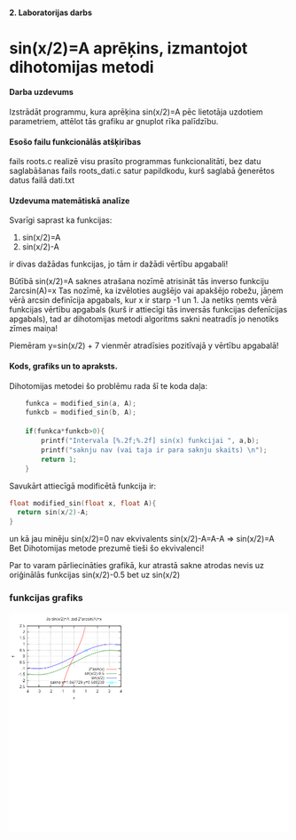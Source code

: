#### 2. Laboratorijas darbs
# sin(x/2)=A aprēķins, izmantojot dihotomijas metodi
#### Darba uzdevums
Izstrādāt programmu, kura aprēķina sin(x/2)=A pēc lietotāja uzdotiem parametriem, attēlot tās grafiku ar gnuplot rīka palīdzību.
#### Esošo failu funkcionālās atšķirības
fails roots.c realizē visu prasīto programmas funkcionalitāti, bez datu saglabāšanas
fails roots_dati.c satur papildkodu, kurš saglabā ģenerētos datus failā dati.txt

#### Uzdevuma matemātiskā analīze
Svarīgi saprast ka funkcijas:
1) sin(x/2)=A
2) sin(x/2)-A

ir divas dažādas funkcijas, jo tām ir dažādi vērtību apgabali!

Būtībā sin(x/2)=A saknes atrašana nozīmē atrisināt tās inverso funkciju 2arcsin(A)=x
Tas nozīmē, ka izvēloties augšējo vai apakšējo robežu, jāņem vērā arcsin definīcija apgabals, kur x ir starp -1 un 1.
Ja netiks ņemts vērā funkcijas vērtību apgabals (kurš ir attiecīgi tās inversās funkcijas defenīcijas apgabals), tad ar dihotomijas metodi
algoritms sakni neatradīs jo nenotiks zīmes maiņa!

Piemēram y=sin(x/2) + 7 vienmēr atradīsies pozitīvajā y vērtību apgabalā!
#### Kods, grafiks un to apraksts.
Dihotomijas metodei šo problēmu rada šī te koda daļa:
```c
	funkca = modified_sin(a, A);
	funkcb = modified_sin(b, A);
	
	if(funkca*funkcb>0){
		printf("Intervala [%.2f;%.2f] sin(x) funkcijai ", a,b);
		printf("saknju nav (vai taja ir para saknju skaits) \n");
		return 1;
	}
  ```
  
  Savukārt attiecīgā modificētā funkcija ir:
  
  ```c
  float modified_sin(float x, float A){
	return sin(x/2)-A;
}
   ```
   un kā jau minēju sin(x/2)=0 nav ekvivalents sin(x/2)-A=A-A =>  sin(x/2)=A Bet Dihotomijas metode prezumē tieši šo ekvivalenci!
   
   Par to varam pārliecināties grafikā, kur atrastā sakne atrodas nevis uz oriģinālās funkcijas sin(x/2)-0.5 bet uz sin(x/2)
   
   ### funkcijas grafiks
  ![alt text](https://github.com/daisies7779/RTR-105/blob/master/darbi/2ld_roots/arcsin05.png?raw=true)
 
